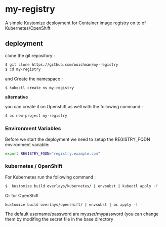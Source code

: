 # my-registry

A simple Kustomize deployment for Container image registry on to of Kubernetes/OpenShift

## deployment

clone the git repository :
```bash
$ git clone https://github.com/ooichman/my-registry
$ cd my-registry
```
and Create the namespace :
```bash
$ kubectl create ns my-registry
```
**alternative**

you can create it on Openshift as well with the following command :
```bash
$ oc new-project my-registry
```

### Environment Variables
Before we start the deployment we need to setup the REGISTRY_FQDN environment variable:

```bash
export REGISTRY_FQDN="registry.example.com"
```


### kubernetes / OpenShift
For Kubernetes run the following command :
```bash
$  kustomize build overlays/kubernetes/ | envsubst | kubectl apply -f -
```
Or for OpenShift
```bash
kustomize build overlays/openshift/ | envsubst | oc apply -f -
```

The default username/password are myuser/mypassword (you can change them by modifing the secret file
in the base directory


